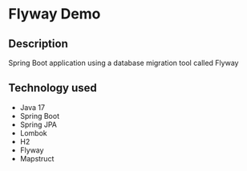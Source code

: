 # Flyway Demo

## Description
Spring Boot application using a database migration tool called Flyway

## Technology used
 - Java 17
 - Spring Boot
 - Spring JPA
 - Lombok
 - H2
 - Flyway
 - Mapstruct
